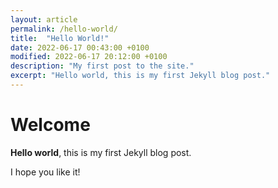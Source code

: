 ```yaml
---
layout: article
permalink: /hello-world/
title:  "Hello World!"
date: 2022-06-17 00:43:00 +0100 
modified: 2022-06-17 20:12:00 +0100 
description: "My first post to the site."
excerpt: "Hello world, this is my first Jekyll blog post."
---
```


# Welcome

**Hello world**, this is my first Jekyll blog post.

I hope you like it!